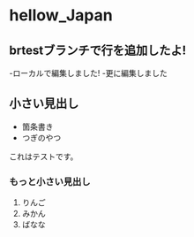 # hellow_Japan

## brtestブランチで行を追加したよ!

-ローカルで編集しました!
-更に編集しました

## 小さい見出し

- 箇条書き
- つぎのやつ

これはテストです。

### もっと小さい見出し

1. りんご
2. みかん
3. ばなな


